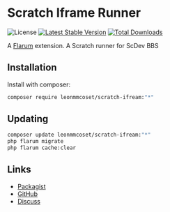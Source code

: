 # Scratch Iframe Runner

![License](https://img.shields.io/badge/license-MIT-blue.svg) [![Latest Stable Version](https://img.shields.io/packagist/v/leonmmcoset/scratch-ifream.svg)](https://packagist.org/packages/leonmmcoset/scratch-ifream) [![Total Downloads](https://img.shields.io/packagist/dt/leonmmcoset/scratch-ifream.svg)](https://packagist.org/packages/leonmmcoset/scratch-ifream)

A [Flarum](https://flarum.org) extension. A Scratch runner for ScDev BBS

## Installation

Install with composer:

```sh
composer require leonmmcoset/scratch-ifream:"*"
```

## Updating

```sh
composer update leonmmcoset/scratch-ifream:"*"
php flarum migrate
php flarum cache:clear
```

## Links

- [Packagist](https://packagist.org/packages/leonmmcoset/scratch-ifream)
- [GitHub](https://github.com/leonmmcoset/scratch-ifream)
- [Discuss](https://discuss.flarum.org/d/PUT_DISCUSS_SLUG_HERE)
